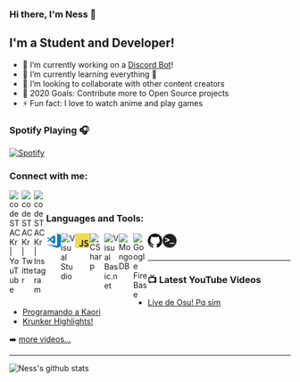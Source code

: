 ### Hi there, I'm Ness 👋

## I'm a Student and Developer!

- 🔭 I’m currently working on a [Discord Bot](https://discord.com/api/oauth2/authorize?client_id=730092279326441574&permissions=8&scope=bot)!
- 🌱 I’m currently learning everything 🤣
- 👯 I’m looking to collaborate with other content creators
- 🥅 2020 Goals: Contribute more to Open Source projects
- ⚡ Fun fact: I love to watch anime and play games

### Spotify Playing 🎧

[![Spotify](https://novatorem-theta-green.vercel.app/api/spotify)](https://open.spotify.com/user/xiwv4n1yhmxitpz0arg4a95un)

### Connect with me:

[<img align="left" alt="codeSTACKr | YouTube" width="22px" src="https://cdn.jsdelivr.net/npm/simple-icons@v3/icons/youtube.svg" />](https://www.youtube.com/channel/UCwGmvFQAQLIFMfyDKKzafPw)
[<img align="left" alt="codeSTACKr | Twitter" width="22px" src="https://cdn.jsdelivr.net/npm/simple-icons@v3/icons/twitter.svg" />](https://twitter.com/Ness51560833)
[<img align="left" alt="codeSTACKr | Instagram" width="22px" src="https://cdn.jsdelivr.net/npm/simple-icons@v3/icons/discord.svg" />](https://top.gg/user/513113161126248469)

<br />

### Languages and Tools:

[<img align="left" alt="Visual Studio Code" width="26px" src="https://raw.githubusercontent.com/github/explore/80688e429a7d4ef2fca1e82350fe8e3517d3494d/topics/visual-studio-code/visual-studio-code.png" />]()
[<img align="left" alt="Visual Studio" width="26px" src="https://static.wikia.nocookie.net/logopedia/images/c/cd/Visual_Studio_2017_Logo.svg" />]()
[<img align="left" alt="JavaScript" width="26px" src="https://raw.githubusercontent.com/github/explore/80688e429a7d4ef2fca1e82350fe8e3517d3494d/topics/javascript/javascript.png" />](https://github.com/BestNessPT/BotKaoriDiscord)
[<img align="left" alt="CSharp" width="26px" src="https://upload.wikimedia.org/wikipedia/commons/7/7a/C_Sharp_logo.svg" />]()
[<img align="left" alt="Visual Basic.net" width="26px" src="https://upload.wikimedia.org/wikipedia/commons/thumb/4/40/VB.NET_Logo.svg/1200px-VB.NET_Logo.svg.png" />]()
[<img align="left" alt="MongoDB" width="26px" src="https://infinapps.com/wp-content/uploads/2018/10/mongodb-logo-256x300.png" />]()
[<img align="left" alt="Google FireBase" width="26px" src="https://cdn.shortpixel.ai/client/q_glossy,ret_img,w_502,h_518/https://keytotech.com/wp-content/uploads/2019/05/firebase.png" />]()
[<img align="left" alt="GitHub" width="26px" src="https://raw.githubusercontent.com/github/explore/78df643247d429f6cc873026c0622819ad797942/topics/github/github.png" />](https://github.com/BestNessPT)
[<img align="left" alt="Terminal" width="26px" src="https://raw.githubusercontent.com/github/explore/80688e429a7d4ef2fca1e82350fe8e3517d3494d/topics/terminal/terminal.png" />]()

<br/>    
<br/>

---

### 📺 Latest YouTube Videos

<!-- YOUTUBE:START -->
- [Live de Osu! Pq sim](https://www.youtube.com/watch?v=V-WPGgE9RMs)
- [Programando a Kaori](https://www.youtube.com/watch?v=4FgnEFZZexY)
- [Krunker Highlights!](https://www.youtube.com/watch?v=f_1P_Tnib3c)
<!-- YOUTUBE:END -->

➡️ [more videos...](https://www.youtube.com/channel/UCwGmvFQAQLIFMfyDKKzafPw)

---

![Ness's github stats](https://github-readme-stats.vercel.app/api?username=BestNessPT&show_icons=true&theme=dark)
